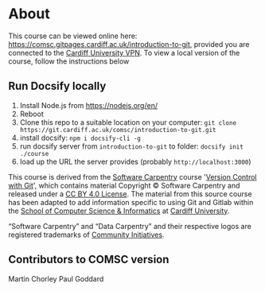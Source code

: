 # About

This course can be viewed online here: https://comsc.gitpages.cardiff.ac.uk/introduction-to-git, provided you are connected to the [Cardiff University VPN](https://intranet.cardiff.ac.uk/students/it-support/wireless-and-remote-access/remote-access). To view a local version of the course, follow the instructions below


## Run Docsify locally
1. Install Node.js from https://nodejs.org/en/
2. Reboot
3. Clone this repo to a suitable location on your computer: `git clone https://git.cardiff.ac.uk/comsc/introduction-to-git.git`
4. install docsify: `npm i docsify-cli -g`
5. run docsify server from `introduction-to-git` to folder: `docsify init ./course`
6. load up the URL the server provides (probably `http://localhost:3000`)

This course is derived from the [Software Carpentry](https://software-carpentry.org/) course '[Version Control with Git](http://swcarpentry.github.io/git-novice/)', which contains material Copyright © Software Carpentry and released under a [CC BY 4.0 License](https://creativecommons.org/licenses/by/4.0/). The material from this source course has been adapted to add information specific to using Git and Gitlab within the [School of Computer Science & Informatics](http://www.cardiff.ac.uk/computer-science) at [Cardiff University](http://www.cardiff.ac.uk/computer-science).

“Software Carpentry” and “Data Carpentry” and their respective logos are registered trademarks of [Community Initiatives](http://communityin.org/).


## Contributors to COMSC version

Martin Chorley
Paul Goddard
